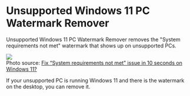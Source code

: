 # Unsupported Windows 11 PC Watermark Remover

Unsupported Windows 11 PC Watermark Remover removes the "System requirements not met" watermark that shows up on unsupported PCs.
<p>
  <img src="https://xiaomiui.net/wp-content/uploads/2022/03/Windows-11-system-requirements-e1646646894507.jpg"><br />
  Photo source: <a href="https://xiaomiui.net/fix-system-requirements-not-met-issue-in-10-seconds-windows-11-11445/" alt="A screenshot of the watermark">Fix “System requirements not met” issue in 10 seconds on Windows 11?</a>
</p>
<p>If your unsupported PC is running Windows 11 and there is the watermark on the desktop, you can remove it.</p><br />

<br>
